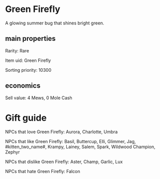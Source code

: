 # Green Firefly

A glowing summer bug that shines bright green.

## main properties

Rarity: Rare

Item uid: Green Firefly

Sorting priority: 10300

## economics

Sell value: 4 Mews, 0 Mole Cash

# Gift guide

NPCs that love Green Firefly: Aurora, Charlotte, Umbra

NPCs that like Green Firefly: Basil, Buttercup, Elli, Glimmer, Jag, #kitten_two_name#, Krampy, Lainey, Salem, Spark, Wildwood Champion, Zephyr

NPCs that dislike Green Firefly: Aster, Champ, Garlic, Lux

NPCs that hate Green Firefly: Falcon